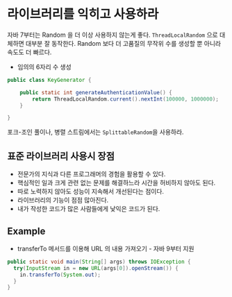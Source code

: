 # 라이브러리를 익히고 사용하라

자바 7부터는 Random 을 더 이상 사용하지 않는게 좋다. `ThreadLocalRandom` 으로 대체하면 대부분 잘 동작한다. Random 보다 더 고품질의 무작위 수를 생성할 뿐 아니라 속도도 더 빠르다.

- 임의의 6자리 수 생성

```java
public class KeyGenerator {

    public static int generateAuthenticationValue() {
        return ThreadLocalRandom.current().nextInt(100000, 1000000);
    }

}
```

포크-조인 풀이나, 병렬 스트림에서는 `SplittableRandom`을 사용하라.

## 표준 라이브러리 사용시 장점

- 전문가의 지식과 다른 프로그래머의 경험을 활용할 수 있다.
- 핵심적인 일과 크게 관련 없는 문제를 해결하느라 시간을 허비하지 않아도 된다.
- 따로 노력하지 않아도 성능이 지속해서 개선된다는 점이다.
- 라이브러리의 기능이 점점 많아진다.
- 내가 작성한 코드가 많은 사람들에게 낯익은 코드가 된다.

## Example

- transferTo 메서드를 이용해 URL 의 내용 가져오기 - 자바 9부터 지원

```java
public static void main(String[] args) throws IOException {
  try(InputStream in = new URL(args[0]).openStream()) {
    in.transferTo(System.out);
  }
}
```

